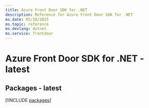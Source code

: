 ```yaml
---
title: Azure Front Door SDK for .NET
description: Reference for Azure Front Door SDK for .NET
ms.date: 05/28/2025
ms.topic: reference
ms.devlang: dotnet
ms.service: frontdoor
---
```

# Azure Front Door SDK for .NET - latest
## Packages - latest
[!INCLUDE [packages](front-door-index.md)]
